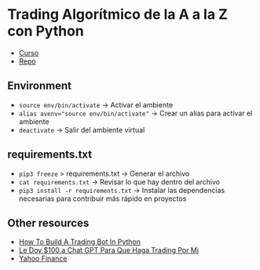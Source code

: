# Trading Algorítmico de la A a la Z con Python

- [Curso](https://cursos.frogamesformacion.com/courses/take/trading-algoritmico-1)
- [Repo](https://github.com/joanby/trading-algoritmico-a-z-con-python)

## Environment
- `source env/bin/activate` -> Activar el ambiente
- `alias avenv="source env/bin/activate"` -> Crear un alias para activar el ambiente
- `deactivate` -> Salir del ambiente virtual

## requirements.txt
- `pip3 freeze` > requirements.txt -> Generar el archivo
- `cat requirements.txt` -> Revisar lo que hay dentro del archivo
- `pip3 install -r requirements.txt` -> Instalar las dependencias necesarias para contribuir más rápido en proyectos

## Other resources
- [How To Build A Trading Bot In Python](https://www.youtube.com/watch?v=WcfKaZL4vpA)
- [Le Doy $100 a Chat GPT Para Que Haga Trading Por Mi](https://www.youtube.com/watch?v=JRYqsG4iUpw)
- [Yahoo Finance](https://es.finance.yahoo.com/)